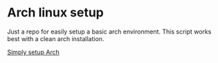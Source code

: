 # Arch linux setup

Just a repo for easily setup a basic arch environment.
This script works best with a clean arch installation.

[Simply setup Arch](/wiki/Simply-setup-arch.md)
